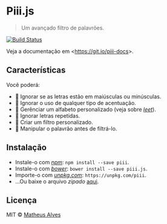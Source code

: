 Piii.js
=======

> Um avançado filtro de palavrões.

[![Build Status](https://travis-ci.org/piiijs/piii.js.svg?branch=master)]()

Veja a documentação em &lt;https://git.io/piii-docs&gt;.

Características
---------------

Você poderá:

* :metal: Ignorar se as letras estão em maiúsculas ou minúsculas.
* :wine_glass: Ignorar o uso de qualquer tipo de acentuação.
* :nail_care: Gerênciar um alfabeto personalizado (veja sobre [*leet*](https://goo.gl/MLRHcB)).
* :dancers: Ignorar letras repetidas.
* :lipstick: Criar um filtro personalizado.
* :muscle: Manipular o palavrão antes de filtrá-lo.

Instalação
----------

* Instale-o com [*npm*](https://www.npmjs.com/): `npm install --save piii`.
* Instale-o com [*bower*](https://bower.io/): `bower install --save piii.js`.
* Importe-o com [*unpkg.com*](https://unpkg.com/): `https://unpkg.com/piii`.
* ...Ou baixe o arquivo *zipado* [aqui](https://git.io/vNAMM).

Licença
-------

MIT &copy; [Matheus Alves](https://git.io/v3PZ9)
